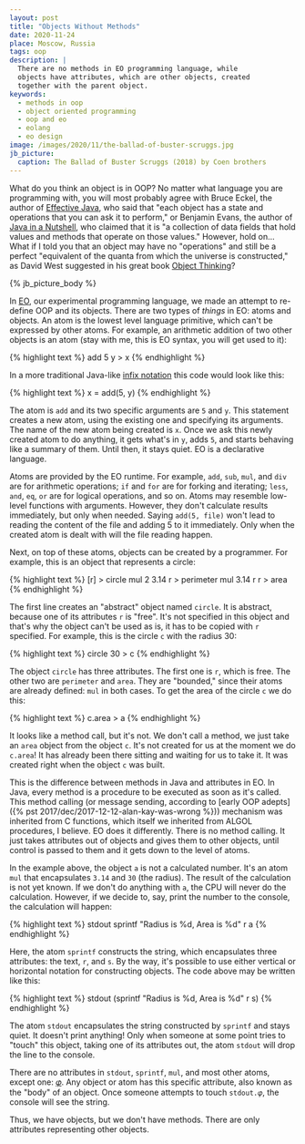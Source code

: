```yaml
---
layout: post
title: "Objects Without Methods"
date: 2020-11-24
place: Moscow, Russia
tags: oop
description: |
  There are no methods in EO programming language, while
  objects have attributes, which are other objects, created
  together with the parent object.
keywords:
  - methods in oop
  - object oriented programming
  - oop and eo
  - eolang
  - eo design
image: /images/2020/11/the-ballad-of-buster-scruggs.jpg
jb_picture:
  caption: The Ballad of Buster Scruggs (2018) by Coen brothers
---
```


What do you think an object is in OOP? No matter what language you are
programming with, you will most probably agree with Bruce Eckel,
the author of [Effective Java](https://amzn.to/35xigKf), who said that "each object has a state
and operations that you can ask it to perform," or
Benjamin Evans, the author of [Java in a Nutshell](https://amzn.to/35uKVPU), who claimed that it is
"a collection of data fields that hold values and methods that operate on those values."
However, hold on... What if I told you that an object may have no "operations"
and still be a perfect "equivalent of the quanta from which the universe
is constructed," as David West suggested in his great book
[Object Thinking](https://amzn.to/3kuXHlL)?

<!--more-->

{% jb_picture_body %}

In [EO](https://www.eolang.org),
our experimental programming language, we made an attempt to re-define
OOP and its objects. There are two types of _things_ in EO: atoms and objects.
An atom is the lowest level language primitive, which can't be expressed by
other atoms. For example, an arithmetic addition of two other objects is an atom
(stay with me, this is EO syntax, you will get used to it):

{% highlight text %}
add 5 y > x
{% endhighlight %}

In a more traditional Java-like [infix notation](https://en.wikipedia.org/wiki/Infix_notation)
this code would look like this:

{% highlight text %}
x = add(5, y)
{% endhighlight %}

The atom is `add` and its two specific
arguments are `5` and `y`. This statement creates a new atom, using
the existing one and specifying its arguments. The name of the new atom being
created is `x`. Once we ask this newly created atom to do anything,
it gets what's in `y`, adds `5`, and starts behaving
like a summary of them. Until then, it stays quiet.
EO is a declarative language.

Atoms are provided by the EO runtime. For example,
`add`, `sub`, `mul`,  and `div` are for arithmetic operations;
`if` and `for` are for forking and iterating;
`less`, `and`, `eq`, `or` are for logical operations, and so on.
Atoms may resemble low-level functions with arguments.
However, they don't calculate results immediately, but only when needed.
Saying `add(5, file)` won't lead to reading the content
of the file and adding 5 to it immediately. Only when the
created atom is dealt with will the file reading happen.

Next, on top of these atoms, objects can be created by a programmer.
For example, this is an object that represents a circle:

{% highlight text %}
[r] > circle
  mul 2 3.14 r > perimeter
  mul 3.14 r r > area
{% endhighlight %}

The first line creates an "abstract" object named `circle`. It is abstract,
because one of its attributes `r` is "free". It's not specified
in this object and that's why the object can't be used as is, it has
to be copied with `r` specified. For example, this is the circle `c`
with the radius 30:

{% highlight text %}
circle 30 > c
{% endhighlight %}

The object `circle` has three attributes. The first one is `r`, which is free.
The other two are `perimeter` and `area`. They are "bounded," since their
atoms are already defined: `mul` in both cases. To get the area of the
circle `c` we do this:

{% highlight text %}
c.area > a
{% endhighlight %}

It looks like a method call, but it's not. We don't call a method, we just
take an `area` object from the object `c`. It's not created for us
at the moment we do `c.area`! It has already been there sitting and waiting
for us to take it. It was created right when the object `c` was built.

This is the difference between methods in Java and attributes in EO.
In Java, every method is a procedure to be executed as soon as it's
called. This method calling (or message sending, according to
[early OOP adepts]({% pst 2017/dec/2017-12-12-alan-kay-was-wrong %}))
mechanism was inherited from C functions,
which itself we inherited from ALGOL procedures, I believe.
EO does it differently. There is no method calling. It just takes attributes out
of objects and gives them to other objects, until control is
passed to them and it gets down to the level of atoms.

In the example above, the object `a` is not a calculated number.
It's an atom `mul` that encapsulates `3.14` and `30` (the radius). The
result of the calculation is not yet known. If we don't do anything
with `a`, the CPU will never do the calculation. However, if we decide
to, say, print the number to the console, the calculation will happen:

{% highlight text %}
stdout
  sprintf
    "Radius is %d, Area is %d"
    r
    a
{% endhighlight %}

Here, the atom `sprintf` constructs the string, which encapsulates
three attributes: the text, `r`, and `s`. By the way,
it's possible to use either vertical or horizontal notation
for constructing objects. The code above may be written like this:

{% highlight text %}
stdout (sprintf "Radius is %d, Area is %d" r s)
{% endhighlight %}

The atom `stdout` encapsulates the string constructed by `sprintf`
and stays quiet. It doesn't print anything! Only when someone
at some point tries to "touch" this object, taking one of
its attributes out, the atom `stdout` will drop the line to the
console.

There are no attributes in `stdout`, `sprintf`, `mul`, and most
other atoms, except one: [𝜑](https://en.wikipedia.org/wiki/Phi).
Any object or atom has this specific attribute, also known as
the "body" of an object. Once someone attempts to touch `stdout.𝜑`,
the console will see the string.

Thus, we have objects, but we don't have methods.
There are only attributes representing other objects.

